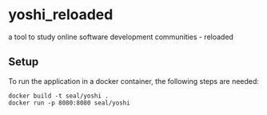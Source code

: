 # yoshi_reloaded
a tool to study online software development communities - reloaded

## Setup
To run the application in a docker container, the following steps are needed:

```shell script
docker build -t seal/yoshi .
docker run -p 8080:8080 seal/yoshi
```